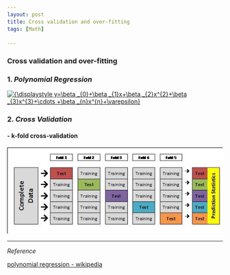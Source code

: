 ```yaml
---
layout: post
title: Cross validation and over-fitting
tags: [Math]

---
```


### Cross validation and over-fitting

### 1. *Polynomial Regression*

<a href="https://www.codecogs.com/eqnedit.php?latex=\inline&space;{\displaystyle&space;y=\beta&space;_{0}&plus;\beta&space;_{1}x&plus;\beta&space;_{2}x^{2}&plus;\beta&space;_{3}x^{3}&plus;\cdots&space;&plus;\beta&space;_{n}x^{n}&plus;\varepsilon}" target="_blank"><img src="https://latex.codecogs.com/gif.latex?\inline&space;{\displaystyle&space;y=\beta&space;_{0}&plus;\beta&space;_{1}x&plus;\beta&space;_{2}x^{2}&plus;\beta&space;_{3}x^{3}&plus;\cdots&space;&plus;\beta&space;_{n}x^{n}&plus;\varepsilon}" title="{\displaystyle y=\beta _{0}+\beta _{1}x+\beta _{2}x^{2}+\beta _{3}x^{3}+\cdots +\beta _{n}x^{n}+\varepsilon}" /></a>


### 2. *Cross Validation*

#### - k-fold cross-validation

![alt text](/assets/img/B-fig-1.jpg)


***
*Reference*


[polynomial regression - wikipedia](https://en.wikipedia.org/wiki/Polynomial_regression)

